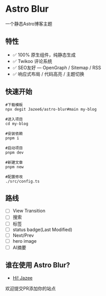 # Astro Blur

一个静态Astro博客主题

## 特性

- ✅ 100% 原生组件，纯静态生成
- ✅ Twikoo 评论系统
- ✅ SEO友好 — OpenGraph / Sitemap / RSS
- ✅ 响应式布局 / 代码高亮 / 主题切换

## 快速开始

```shell
#下载模板
npx degit Jazee6/astro-blur#main my-blog

#进入项目
cd my-blog

#安装依赖
pnpm i

#启动项目
pnpm dev

#新建文章 
pnpm new

#配置修改
./src/config.ts
```

## 路线

- [ ] View Transition
- [ ] 搜索
- [ ] 标签
- [ ] status badge(Last Modified)
- [ ] Next/Prev
- [ ] hero image
- [ ] AI摘要

## 谁在使用 Astro Blur?

- [Hi! Jazee](https://jaze.top)

欢迎提交PR添加你的站点